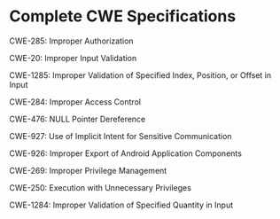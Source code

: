 

# Complete CWE Specifications

CWE-285: Improper Authorization

CWE-20: Improper Input Validation

CWE-1285: Improper Validation of Specified Index, Position, or Offset in Input

CWE-284: Improper Access Control

CWE-476: NULL Pointer Dereference

CWE-927: Use of Implicit Intent for Sensitive Communication

CWE-926: Improper Export of Android Application Components

CWE-269: Improper Privilege Management

CWE-250: Execution with Unnecessary Privileges

CWE-1284: Improper Validation of Specified Quantity in Input